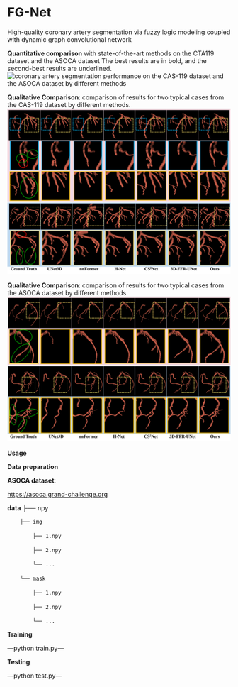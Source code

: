 # FG-Net
High-quality coronary artery segmentation via fuzzy logic modeling coupled with dynamic graph convolutional network

**Quantitative comparison** with state-of-the-art methods on the CTA119 dataset and the ASOCA dataset The best results are in bold, and the second-best results are underlined.
![coronary artery segmentation performance on the CAS-119 dataset and the
ASOCA dataset by different methods](figure/SOTA3.png)

**Qualitative Comparison**: comparison of results for two typical cases from the CAS-119 dataset by different methods.
![sota](figure/SOTA1.png)

**Qualitative Comparison**: comparison of results for two typical cases from the ASOCA dataset by different methods.
![sota](figure/SOTA2.png)

**Usage**

**Data preparation**

**ASOCA dataset**:

https://asoca.grand-challenge.org

**data**
    ├── npy
    
        ├── img
        
            ├── 1.npy
            
            ├── 2.npy
            
            └── ...
            
        └── mask
        
            ├── 1.npy
            
            ├── 2.npy
            
            └── ...


**Training**

—python train.py—

**Testing**

—python test.py—


